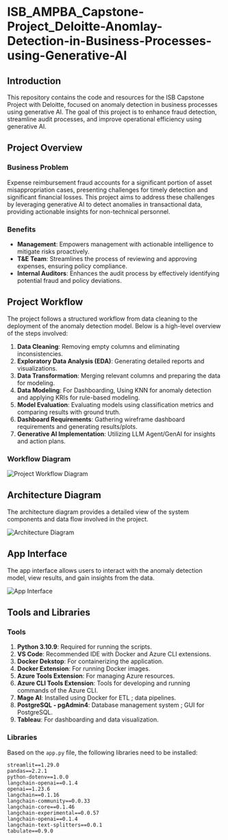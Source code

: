 # ISB_AMPBA_Capstone-Project_Deloitte-Anomlay-Detection-in-Business-Processes-using-Generative-AI

## Introduction
This repository contains the code and resources for the ISB Capstone Project with Deloitte, focused on anomaly detection in business processes using generative AI. The goal of this project is to enhance fraud detection, streamline audit processes, and improve operational efficiency using generative AI.

## Project Overview
### Business Problem
Expense reimbursement fraud accounts for a significant portion of asset misappropriation cases, presenting challenges for timely detection and significant financial losses. This project aims to address these challenges by leveraging generative AI to detect anomalies in transactional data, providing actionable insights for non-technical personnel.

### Benefits
- **Management**: Empowers management with actionable intelligence to mitigate risks proactively.
- **T&E Team**: Streamlines the process of reviewing and approving expenses, ensuring policy compliance.
- **Internal Auditors**: Enhances the audit process by effectively identifying potential fraud and policy deviations.

## Project Workflow
The project follows a structured workflow from data cleaning to the deployment of the anomaly detection model. Below is a high-level overview of the steps involved:

1. **Data Cleaning**: Removing empty columns and eliminating inconsistencies.
2. **Exploratory Data Analysis (EDA)**: Generating detailed reports and visualizations.
3. **Data Transformation**: Merging relevant columns and preparing the data for modeling.
4. **Data Modeling**: For Dashboarding, Using KNN for anomaly detection and applying KRIs for rule-based modeling. 
5. **Model Evaluation**: Evaluating models using classification metrics and comparing results with ground truth.
6. **Dashboard Requirements**: Gathering wireframe dashboard requirements and generating results/plots.
7. **Generative AI Implementation**: Utilizing LLM Agent/GenAI for insights and action plans.

### Workflow Diagram
![Project Workflow Diagram](https://github.com/adarshb3/ISB_AMPBA_Capstone-Project_Deloitte-Anomlay-Detection-in-Business-Processes-using-Generative-AI/blob/main/images/Workflow%20diagram.12.png)

## Architecture Diagram
The architecture diagram provides a detailed view of the system components and data flow involved in the project.

![Architecture Diagram](https://github.com/adarshb3/ISB_AMPBA_Capstone-Project_Deloitte-Anomlay-Detection-in-Business-Processes-using-Generative-AI/blob/main/images/Architecture%20Diagram.drawio%20(2).png)

## App Interface
The app interface allows users to interact with the anomaly detection model, view results, and gain insights from the data.

![App Interface](https://github.com/adarshb3/ISB_AMPBA_Capstone-Project_Deloitte-Anomlay-Detection-in-Business-Processes-using-Generative-AI/blob/main/images/App%20Interface%20Screenshot.png)

## Tools and Libraries

### Tools
1. **Python 3.10.9**: Required for running the scripts.
2. **VS Code**: Recommended IDE with Docker and Azure CLI extensions.
3. **Docker Dekstop**: For containerizing the application.
4. **Docker Extension**: For running Docker images.
5. **Azure Tools Extension**: For managing Azure resources.
6. **Azure CLI Tools Extension**: Tools for developing and running commands of the Azure CLI.
7. **Mage AI**: Installed using Docker for ETL ; data pipelines.
8. **PostgreSQL - pgAdmin4**: Database management system ; GUI for PostgreSQL.
10. **Tableau**: For dashboarding and data visualization.

### Libraries
Based on the `app.py` file, the following libraries need to be installed:
```text
streamlit==1.29.0
pandas==2.2.1
python-dotenv==1.0.0
langchain-openai==0.1.4
openai==1.23.6
langchain==0.1.16
langchain-community==0.0.33
langchain-core==0.1.46
langchain-experimental==0.0.57
langchain-openai==0.1.4
langchain-text-splitters==0.0.1
tabulate==0.9.0
